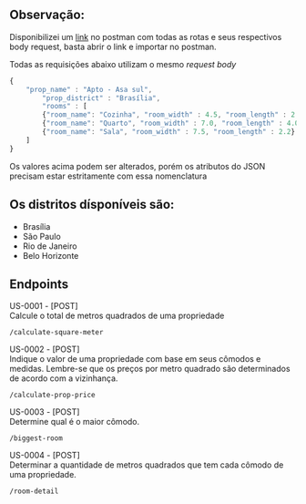 Observação:
--

<p>Disponibilizei um <a href="https://www.getpostman.com/collections/7aef6ffbb61acd81da6c">link</a> no postman com todas as rotas e seus respectivos body request, basta abrir o link e importar no postman.</p>

<p>Todas as requisições abaixo utilizam o mesmo <i>request body</i></p>

````javascript
{
    "prop_name" : "Apto - Asa sul",
        "prop_district" : "Brasília",
        "rooms" : [
        {"room_name": "Cozinha", "room_width" : 4.5, "room_length" : 2.4},
        {"room_name": "Quarto", "room_width" : 7.0, "room_length" : 4.0},
        {"room_name": "Sala", "room_width" : 7.5, "room_length" : 2.2}
    ]
}
````

<p> Os valores acima podem ser alterados, porém os atributos do JSON precisam estar estritamente com essa nomenclatura</p>

Os distritos dísponíveis são:
-- 
- Brasília
- São Paulo
- Rio de Janeiro
- Belo Horizonte

Endpoints
-- 
US-0001 - [POST] <br>
Calcule o total de metros quadrados de uma propriedade

````shell
/calculate-square-meter
````

US-0002 - [POST] <br>
Indique o valor de uma propriedade com base em seus cômodos e medidas. Lembre-se que os preços por metro quadrado são determinados de acordo com a vizinhança.

````shell
/calculate-prop-price
````

US-0003 - [POST] <br>
Determine qual é o maior cômodo.

````shell
/biggest-room
````

US-0004 - [POST] <br>
Determinar a quantidade de metros quadrados que tem cada cômodo de uma propriedade.

````shell
/room-detail
````



